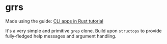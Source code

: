 # grrs

Made using the guide: [CLI apps in Rust tutorial](https://rust-cli.github.io/book/index.html)

It's a very simple and primitive `grep` clone. Build upon `structops` to provide fully-fledged help messages and argument handling.


[CLI apps in Rust tutorial]: https://rust-cli.github.io/book/index.html